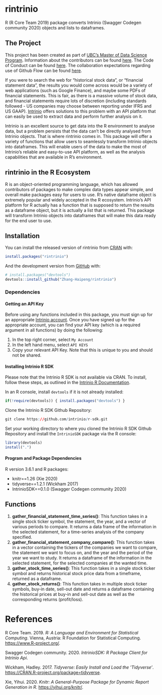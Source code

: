
<!-- README.md is generated from README.Rmd. Please edit that file -->

# rintrinio

<!-- badges: start -->

<!-- badges: end -->

R (R Core Team 2019) package converts Intrinio (Swagger Codegen
community 2020) objects and lists to dataframes.

## The Project

This project has been created as part of [UBC’s Master of Data Science
Program](https://masterdatascience.ubc.ca/). Information about the
contributors can be found [here](CONTRIBUTORS.md). The Code of Conduct
can be found [here](CONDUCT.md). The collaboration expectations
regarding use of Github Flow can be found [here](CONTRIBUTING.md).

If you were to search the web for “historical stock data”, or “financial
statement data”, the results you would come across would be a variety of
web applications (such as Google Finance), and maybe some PDFs of
financial statements. This is fair, as there is a massive volume of
stock data, and financial statements require lots of discretion
(including standards followed - US companies may choose between
reporting under IFRS and US GAAP). [Intrinio](https://intrinio.com/)
offers solutions to this problem with an API platform that can easily be
used to extract data and perform further analysis on it.

Intrinio is an excellent source to get data into the R environment to
analyse data, but a problem persists that the data can’t be directly
analysed from Intrinio objects. That is where rintrinio comes in. This
package will offer a variety of functions that allow users to seamlessly
transform Intrinio objects into dataframes. This will enable users of
the data to make the most of Intrinio’s reliable and easy-to-use API
platform, as well as the analysis capabilities that are available in R’s
environment.

## rintrinio in the R Ecosystem

R is an object-oriented programming language, which has allowed
contributors of packages to make complex data types appear simple, and
overall make packages easy for users to use. R’s native dataframe object
is extremely popular and widely accepted in the R ecosystem. Intrinio’s
API platform for R actually has a function that is supposed to return
the results as a dataframe object, but it is actually a list that is
returned. This package will transform Intrinio objects into dataframes
that will make this data ready for the end user to use.

## Installation

You can install the released version of rintrinio from
[CRAN](https://CRAN.R-project.org) with:

``` r
install.packages("rintrinio")
```

And the development version from [GitHub](https://github.com/) with:

``` r
# install.packages("devtools")
devtools::install_github("Zhang-Haipeng/rintrinio")
```

### Dependencies

#### Getting an API Key

Before using any functions included in this package, you must sign up
for an appropriate [Intrinio account](https://intrinio.com/). Once you
have signed up for the appropriate account, you can find your API key
(which is a required argument in all functions) by doing the following:

1.  In the top right corner, select `My Account`
2.  In the left hand menu, select `API KEYS`
3.  Copy your relevant API Key. Note that this is unique to you and
    should not be shared.

#### Installing Intrinio R SDK

Please note that the Intrinio R SDK is not available via CRAN. To
install, follow these steps, as outlined in the [Intrinio R
Documentation](https://docs.intrinio.com/documentation/r).

In an R console, install `devtools` if it is not already installed:

``` r
if(!require(devtools)) { install.packages("devtools") }
```

Clone the Intrinio R SDK Github Repository:

``` r
git clone https://github.com/intrinio/r-sdk.git
```

Set your working directory to where you cloned the Intrinio R SDK Github
Repository and install the `IntrinioSDK` package via the R console:

``` r
library(devtools)
install(".")
```

#### Program and Package Dependencies

R version 3.6.1 and R packages:

  - knitr==1.26 (Xie 2020)
  - tidyverse==1.2.1 (Wickham 2017)
  - IntrinioSDK==0.1.0 (Swagger Codegen community 2020)

## Functions

1.  **gather\_financial\_statement\_time\_series()**: This function
    takes in a single stock ticker symbol, the statement, the year, and
    a vector of various periods to compare. It returns a data frame of
    the information in the selected statement, for a time-series
    analysis of the company specified.
2.  **gather\_financial\_statement\_company\_compare()**: This function
    takes in a vector containing the tickers of the companies we want to
    compare, the statement we want to focus on, and the year and the
    period of the year we want to study. It returns a dataframe of the
    information in the selected statement, for the selected companies at
    the wanted time.
3.  **gather\_stock\_time\_series()**: This function takes in a single
    stock ticker symbol and returns historical stock price data from a
    timeframe, returned as a dataframe.
4.  **gather\_stock\_returns()**: This function takes in multiple stock
    ticker symbols, buy-in date, sell-out date and returns a dataframe
    containing the historical prices at buy-in and sell-out date as well
    as the corresponding returns (profit/loss).

# References

<div id="refs" class="references">

<div id="ref-R">

R Core Team. 2019. *R: A Language and Environment for Statistical
Computing*. Vienna, Austria: R Foundation for Statistical Computing.
<https://www.R-project.org/>.

</div>

<div id="ref-intrinio">

Swagger Codegen community. 2020. *IntrinioSDK: R Package Client for
Intrinio Api*.

</div>

<div id="ref-tidyverse">

Wickham, Hadley. 2017. *Tidyverse: Easily Install and Load the
’Tidyverse’*. <https://CRAN.R-project.org/package=tidyverse>.

</div>

<div id="ref-knitr">

Xie, Yihui. 2020. *Knitr: A General-Purpose Package for Dynamic Report
Generation in R*. <https://yihui.org/knitr/>.

</div>

</div>
